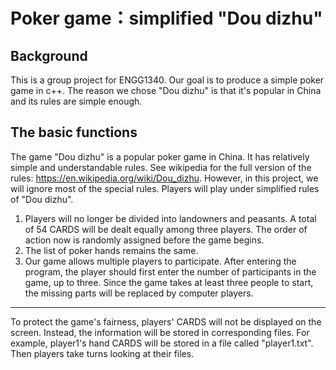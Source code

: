 # Poker game：simplified "Dou dizhu"

## Background
This is a group project for ENGG1340. Our goal is to produce a simple poker game in c++. The reason we chose "Dou dizhu" is that it's popular in China and its rules are simple enough. 

## The basic functions
The game "Dou dizhu" is a popular poker game in China. It has relatively simple and understandable rules. See wikipedia for the full version of the rules: https://en.wikipedia.org/wiki/Dou_dizhu.
However, in this project, we will ignore most of the special rules. Players will play under simplified rules of "Dou dizhu".
1. Players will no longer be divided into landowners and peasants. A total of 54 CARDS will be dealt equally among three players. The order of action now is randomly assigned before the game begins. 
2. The list of poker hands remains the same. 
3. Our game allows multiple players to participate. After entering the program, the player should first enter the number of participants in the game, up to three. Since the game takes at least three people to start, the missing parts will be replaced by computer players.
***
To protect the game's fairness, players' CARDS will not be displayed on the screen. Instead, the information will be stored in corresponding files. For example, player1's hand CARDS will be stored in a file called "player1.txt". Then players take turns looking at their files. 

